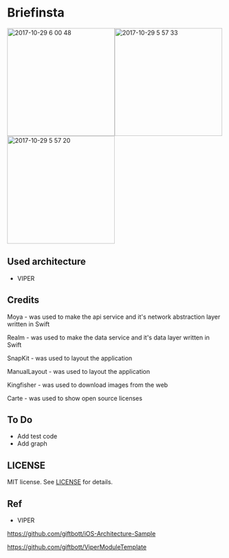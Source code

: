 # Briefinsta

<img width="250" alt="2017-10-29 6 00 48" src="https://user-images.githubusercontent.com/20268356/32149184-e1dbdfe0-bcd6-11e7-9204-3d5c8f2bcdff.png"><img width="250" alt="2017-10-29 5 57 33" src="https://user-images.githubusercontent.com/20268356/32149179-df2224b2-bcd6-11e7-9e95-21d9a6ba8ce5.png"><img width="250" alt="2017-10-29 5 57 20" src="https://user-images.githubusercontent.com/20268356/32149185-e3b0a3f0-bcd6-11e7-834c-6456582b6edf.png">


Used architecture
-----------------
- VIPER

Credits
-------
Moya - was used to make the api service and it's network abstraction layer written in Swift

Realm - was used to make the data service and it's data layer written in Swift

SnapKit - was used to layout the application

ManualLayout - was used to layout the application

Kingfisher - was used to download images from the web

Carte - was used to show open source licenses


To Do
-----
- Add test code
- Add graph


LICENSE
-------
MIT license. See [LICENSE](LICENSE) for details.

Ref
---
- VIPER

https://github.com/giftbott/iOS-Architecture-Sample

https://github.com/giftbott/ViperModuleTemplate
